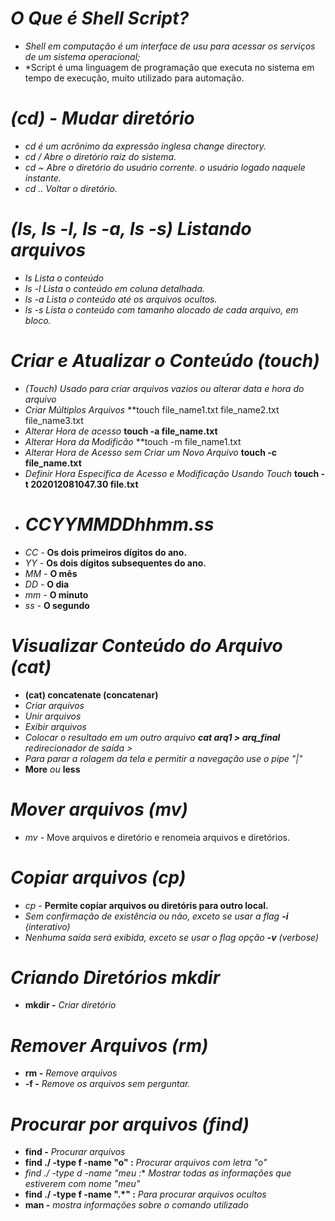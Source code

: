 # *O Que é Shell Script?*

- *Shell em computação é um interface de usu para acessar os serviços de um sistema operacional;* 
- *Script é uma linguagem de programação que executa no sistema em tempo de execução, muito utilizado para automação.

# *(cd) - Mudar diretório*

- *cd é um acrônimo da expressão inglesa change directory.*
- *cd / Abre o diretório raiz do sistema.*
- *cd ~ Abre o diretório do usuário corrente. o usuário logado naquele instante.*
- *cd .. Voltar o diretório.*

# *(ls, ls -l, ls -a, ls -s) Listando arquivos*

- *ls Lista o conteúdo*
- *ls -l Lista o conteúdo em coluna detalhada.*
- *ls -a Lista o conteúdo até os arquivos ocultos.*
- *ls -s Lista o conteúdo com tamanho alocado de cada arquivo, em bloco.*

# *Criar e Atualizar o Conteúdo (touch)*

- *(Touch) Usado para criar arquivos vazios ou alterar data e hora do arquivo*
- *Criar Múltiplos Arquivos* **touch file_name1.txt file_name2.txt file_name3.txt
- *Alterar Hora de acesso* **touch -a file_name.txt**
- *Alterar Hora da Modificão* **touch -m file_name1.txt
- *Alterar Hora de Acesso sem Criar um Novo Arquivo* **touch -c file_name.txt**
- *Definir Hora Específica de Acesso e Modificação Usando Touch* **touch -t 202012081047.30 file.txt**
- # *CCYYMMDDhhmm.ss*
- *CC -* **Os dois primeiros dígitos do ano.**
- *YY -* **Os dois dígitos subsequentes do ano.**
- *MM -* **O mês**
- *DD -* **O dia**
- *mm -* **O minuto**
- *ss -* **O segundo**

# *Visualizar Conteúdo do Arquivo (cat)*

- **(cat) concatenate (concatenar)**
- *Criar arquivos*
- *Unir arquivos*
- *Exibir arquivos*
- *Colocar o resultado em um outro arquivo **cat arq1 > arq_final** redirecionador de saída >*
- *Para parar a rolagem da tela e permitir a navegação use o pipe "|"*
- **More** *ou* **less**

# *Mover arquivos (mv)* 

- *mv -* Move arquivos e diretório e renomeia arquivos e diretórios.

# *Copiar arquivos (cp)*

- *cp -* **Permite copíar arquivos ou diretóris para outro local.**
- *Sem confirmação de existência ou não, exceto se usar a flag **-i** (interativo)*
- *Nenhuma saída será exibida, exceto se usar o flag opção **-v** (verbose)*

# *Criando Diretórios mkdir*

- **mkdir -** *Criar diretório*

# *Remover Arquivos (rm)*

- **rm -** *Remove arquivos*
- **-f -** *Remove os arquivos sem perguntar.*

# *Procurar por arquivos (find)*

- **find -** *Procurar arquivos*
- **find ./ -type f -name "o" :** *Procurar arquivos com letra "o"*
- **find ./ -type d -name "meu* :** *Mostrar todas as informações que estiverem com nome "meu"*
- **find ./ -type f -name ".*" :** *Para procurar arquivos ocultos*
- **man -** *mostra informações sobre o comando utilizado* 
